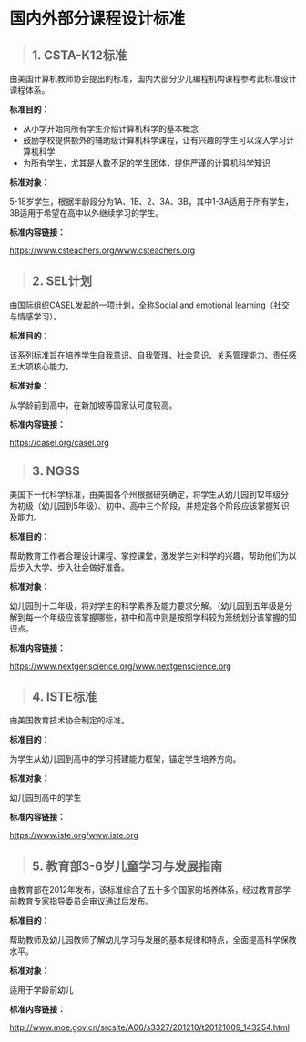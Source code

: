 # 国内外部分课程设计标准

> ## 1. CSTA-K12标准

由美国计算机教师协会提出的标准，国内大部分少儿编程机构课程参考此标准设计课程体系。

**标准目的：**

- 从小学开始向所有学生介绍计算机科学的基本概念
- 鼓励学校提供额外的辅助级计算机科学课程，让有兴趣的学生可以深入学习计算机科学
- 为所有学生，尤其是人数不足的学生团体，提供严谨的计算机科学知识

**标准对象：**

5-18岁学生，根据年龄段分为1A、1B、2、3A、3B，其中1-3A适用于所有学生，3B适用于希望在高中以外继续学习的学生。

**标准内容链接：**

https://www.csteachers.org/www.csteachers.org

> ## 2. SEL计划

由国际组织CASEL发起的一项计划，全称Social and emotional learning（社交与情感学习）。

**标准目的：**

该系列标准旨在培养学生自我意识、自我管理、社会意识、关系管理能力、责任感五大项核心能力。

**标准对象：**

从学龄前到高中，在新加坡等国家认可度较高。

**标准内容链接：**

https://casel.org/casel.org

> ## 3. NGSS

美国下一代科学标准，由美国各个州根据研究确定，将学生从幼儿园到12年级分为初级（幼儿园到5年级）、初中、高中三个阶段，并规定各个阶段应该掌握知识及能力。

**标准目的：**

帮助教育工作者合理设计课程、掌控课堂，激发学生对科学的兴趣，帮助他们为以后步入大学、步入社会做好准备。

**标准对象：**

幼儿园到十二年级，将对学生的科学素养及能力要求分解。（幼儿园到五年级是分解到每一个年级应该掌握哪些，初中和高中则是按照学科较为笼统划分该掌握的知识点。

**标准内容链接：**

https://www.nextgenscience.org/www.nextgenscience.org

> ## 4. ISTE标准

由美国教育技术协会制定的标准。

**标准目的：**

为学生从幼儿园到高中的学习搭建能力框架，锚定学生培养方向。

**标准对象：**

幼儿园到高中的学生

**标准内容链接：**

https://www.iste.org/www.iste.org

> ## 5. 教育部3-6岁儿童学习与发展指南

由教育部在2012年发布，该标准综合了五十多个国家的培养体系，经过教育部学前教育专家指导委员会审议通过后发布。

**标准目的：**

帮助教师及幼儿园教师了解幼儿学习与发展的基本规律和特点，全面提高科学保教水平。

**标准对象：**

适用于学龄前幼儿

**标准内容链接：**

http://www.moe.gov.cn/srcsite/A06/s3327/201210/t20121009_143254.html